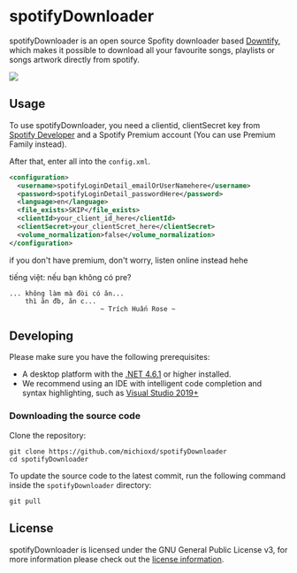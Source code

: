 # spotifyDownloader
spotifyDownloader is an open source Spofity downloader based [Downtify](https://github.com/Shawak/downtify), which makes it possible to download all your favourite songs, 
playlists or songs artwork directly from spotify.

![](https://i.imgur.com/81K7O4q.png)

## Usage

To use spotifyDownloader, you need a clientid, clientSecret key from [Spotify Developer](https://developer.spotify.com/dashboard) and a Spotify Premium account (You can use Premium Family instead).

After that, enter all into the `config.xml`.
```xml
<configuration>
  <username>spotifyLoginDetail_emailOrUserNamehere</username>
  <password>spotifyLoginDetail_passwordHere</password>
  <language>en</language>
  <file_exists>SKIP</file_exists>
  <clientId>your_client_id_here</clientId>
  <clientSecret>your_clientScret_here</clientSecret>
  <volume_normalization>false</volume_normalization>
</configuration>
```

if you don't have premium, don't worry, listen online instead hehe

tiếng việt: nếu bạn không có pre?
```
... không làm mà đòi có ăn...
    thì ăn đb, ăn c...
                       ~ Trích Huấn Rose ~
```
## Developing
Please make sure you have the following prerequisites:

- A desktop platform with the [.NET 4.6.1](https://dotnet.microsoft.com/download) or higher installed.
- We recommend using an IDE with intelligent code completion and syntax highlighting, such as [Visual Studio 2019+](https://visualstudio.microsoft.com/vs/)

### Downloading the source code
Clone the repository:
```shell
git clone https://github.com/michioxd/spotifyDownloader
cd spotifyDownloader
```

To update the source code to the latest commit, run the following command inside the `spotifyDownloader` directory:

```shell
git pull
```

## License

spotifyDownloader is licensed under the GNU General Public License v3, for more information please check out the [license information](https://github.com/michioxd/spotifyDownloader/blob/master/LICENSE).
